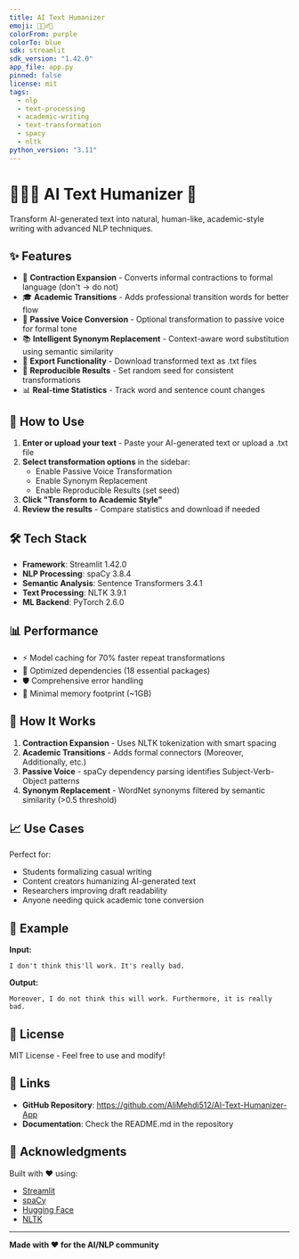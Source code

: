 ```yaml
---
title: AI Text Humanizer
emoji: 🧔🏻‍♂️🤖
colorFrom: purple
colorTo: blue
sdk: streamlit
sdk_version: "1.42.0"
app_file: app.py
pinned: false
license: mit
tags:
  - nlp
  - text-processing
  - academic-writing
  - text-transformation
  - spacy
  - nltk
python_version: "3.11"
---
```


# 🧔🏻‍♂️ AI Text Humanizer 🤖

Transform AI-generated text into natural, human-like, academic-style writing with advanced NLP techniques.

## ✨ Features

- 📝 **Contraction Expansion** - Converts informal contractions to formal language (don't → do not)
- 🎓 **Academic Transitions** - Adds professional transition words for better flow
- 🔄 **Passive Voice Conversion** - Optional transformation to passive voice for formal tone
- 📚 **Intelligent Synonym Replacement** - Context-aware word substitution using semantic similarity
- 💾 **Export Functionality** - Download transformed text as .txt files
- 🎲 **Reproducible Results** - Set random seed for consistent transformations
- 📊 **Real-time Statistics** - Track word and sentence count changes

## 🎯 How to Use

1. **Enter or upload your text** - Paste your AI-generated text or upload a .txt file
2. **Select transformation options** in the sidebar:
   - Enable Passive Voice Transformation
   - Enable Synonym Replacement
   - Enable Reproducible Results (set seed)
3. **Click "Transform to Academic Style"**
4. **Review the results** - Compare statistics and download if needed

## 🛠️ Tech Stack

- **Framework**: Streamlit 1.42.0
- **NLP Processing**: spaCy 3.8.4
- **Semantic Analysis**: Sentence Transformers 3.4.1
- **Text Processing**: NLTK 3.9.1
- **ML Backend**: PyTorch 2.6.0

## 📊 Performance

- ⚡ Model caching for 70% faster repeat transformations
- 🎯 Optimized dependencies (18 essential packages)
- 🛡️ Comprehensive error handling
- 💾 Minimal memory footprint (~1GB)

## 🔧 How It Works

1. **Contraction Expansion** - Uses NLTK tokenization with smart spacing
2. **Academic Transitions** - Adds formal connectors (Moreover, Additionally, etc.)
3. **Passive Voice** - spaCy dependency parsing identifies Subject-Verb-Object patterns
4. **Synonym Replacement** - WordNet synonyms filtered by semantic similarity (>0.5 threshold)

## 📈 Use Cases

Perfect for:
- Students formalizing casual writing
- Content creators humanizing AI-generated text
- Researchers improving draft readability
- Anyone needing quick academic tone conversion

## 🌟 Example

**Input:**
```
I don't think this'll work. It's really bad.
```

**Output:**
```
Moreover, I do not think this will work. Furthermore, it is really bad.
```

## 📝 License

MIT License - Feel free to use and modify!

## 🔗 Links

- **GitHub Repository**: https://github.com/AliMehdi512/AI-Text-Humanizer-App
- **Documentation**: Check the README.md in the repository

## 🙏 Acknowledgments

Built with ❤️ using:
- [Streamlit](https://streamlit.io/)
- [spaCy](https://spacy.io/)
- [Hugging Face](https://huggingface.co/)
- [NLTK](https://www.nltk.org/)

---

**Made with ❤️ for the AI/NLP community**

